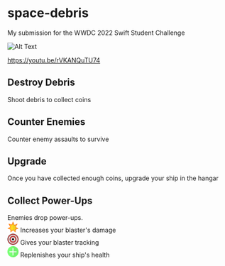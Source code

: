 # space-debris
 My submission for the WWDC 2022 Swift Student Challenge

![Alt Text](https://media4.giphy.com/media/ORN2GeyMYkaxFaBr7U/giphy.gif)

https://youtu.be/rVKANQuTU74

## Destroy Debris
 Shoot debris to collect coins
 
## Counter Enemies
 Counter enemy assaults to survive
 
## Upgrade
 Once you have collected enough coins, upgrade your ship in the hangar
 
## Collect Power-Ups
 Enemies drop power-ups.  
 <img src="Assets.xcassets/Power/insta_destroy.imageset/insta_destroy.png" width="25">
 Increases your blaster's damage  
 <img src="Assets.xcassets/Power/heatsink.imageset/heatsink.png" width="25">
 Gives your blaster tracking  
 <img src="Assets.xcassets/Power/health.imageset/health.png" width="25">
 Replenishes your ship's health  
